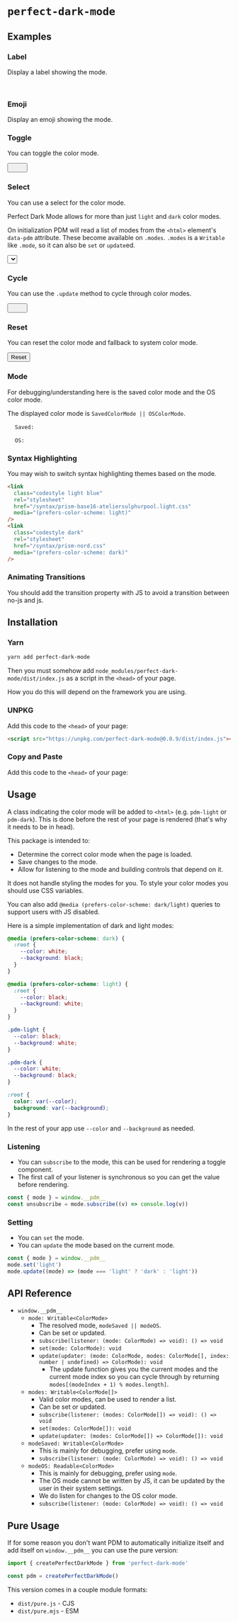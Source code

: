 # `perfect-dark-mode`

## Examples

### Label

Display a label showing the mode.

<span class="pdm-label" style="visibility: hidden;">Light</span>

<include lang="js" src="./components/label.js" />

### Emoji

Display an emoji showing the mode.

<i class="pdm-emoji emoji light" style="visibility: hidden;"></i>

<include lang="js" src="./components/emoji.js" />

### Toggle

You can toggle the color mode.

<button class="pdm-toggle min-w-1 rounded-sm focus:outline-none focus:shadow-outline">
  <i class="pdm-emoji emoji light" style="visibility: hidden;"></i>
  <span class="pdm-label ml-1" style="visibility: hidden;">Light</span>
</button>

<include lang="js" src="./components/toggle-button.js" />

### Select

You can use a select for the color mode.

Perfect Dark Mode allows for more than just `light` and `dark` color modes.

On initialization PDM will read a list of modes from the `<html>` element's `data-pdm` attribute.
These become available on `.modes`.
`.modes` is a `Writable` like `.mode`, so it can also be `set` or `update`ed.

<select class="pdm-select min-w-1 form-select bg-color text-background focus:outline-none focus:shadow-outline border-0 focus:border-0">
  Light
</select>

<include lang="js" src="./components/select.js" />

### Cycle

You can use the `.update` method to cycle through color modes.

<button class="pdm-cycle min-w-1 rounded-sm focus:outline-none focus:shadow-outline">
  <i class="pdm-emoji emoji light" style="visibility: hidden;"></i>
  <span class="pdm-label ml-1" style="visibility: hidden;">Light</span>
</button>

<include lang="js" src="./components/cycle-button.js" />

### Reset

You can reset the color mode and fallback to system color mode.

<button class="pdm-reset min-w-1 rounded-sm focus:outline-none focus:shadow-outline">
  Reset
</button>

<include lang="js" src="./components/reset-button.js" />

### Mode

For debugging/understanding here is the saved color mode and the OS color mode.

The displayed color mode is `SavedColorMode || OSColorMode`.

<pre>
  <code class="pdm-mode-saved">Saved:</code>
</pre>

<pre>
  <code class="pdm-mode-os">OS:</code>
</pre>

<include lang="js" src="./components/mode.js" />

### Syntax Highlighting

You may wish to switch syntax highlighting themes based on the mode.

```html
<link
  class="codestyle light blue"
  rel="stylesheet"
  href="/syntax/prism-base16-ateliersulphurpool.light.css"
  media="(prefers-color-scheme: light)"
/>
<link
  class="codestyle dark"
  rel="stylesheet"
  href="/syntax/prism-nord.css"
  media="(prefers-color-scheme: dark)"
/>
```

<include lang="js" src="./components/syntax-highlight.js" />

### Animating Transitions

You should add the transition property with JS to avoid a transition between no-js and js.

<include lang="js" src="./components/root.js" />

## Installation

### Yarn

```bash
yarn add perfect-dark-mode
```

Then you must somehow add `node_modules/perfect-dark-mode/dist/index.js` as a script in the `<head>` of your page.

How you do this will depend on the framework you are using.

### UNPKG

Add this code to the `<head>` of your page:

```html
<script src="https://unpkg.com/perfect-dark-mode@0.0.9/dist/index.js"></script>
```

### Copy and Paste

Add this code to the `<head>` of your page:

<copy src="./dist/perfect-dark-mode/dist/index.js" />

## Usage

A class indicating the color mode will be added to `<html>` (e.g. `pdm-light` or `pdm-dark`).
This is done before the rest of your page is rendered (that's why it needs to be in head).

This package is intended to:

- Determine the correct color mode when the page is loaded.
- Save changes to the mode.
- Allow for listening to the mode and building controls that depend on it.

It does not handle styling the modes for you.
To style your color modes you should use CSS variables.

You can also add `@media (prefers-color-scheme: dark/light)` queries to support users with JS disabled.

Here is a simple implementation of dark and light modes:

```css
@media (prefers-color-scheme: dark) {
  :root {
    --color: white;
    --background: black;
  }
}

@media (prefers-color-scheme: light) {
  :root {
    --color: black;
    --background: white;
  }
}

.pdm-light {
  --color: black;
  --background: white;
}

.pdm-dark {
  --color: white;
  --background: black;
}

:root {
  color: var(--color);
  background: var(--background);
}
```

In the rest of your app use `--color` and `--background` as needed.

### Listening

- You can `subscribe` to the mode, this can be used for rendering a toggle component.
- The first call of your listener is synchronous so you can get the value before rendering.

```js
const { mode } = window.__pdm__
const unsubscribe = mode.subscribe((v) => console.log(v))
```

### Setting

- You can `set` the mode.
- You can `update` the mode based on the current mode.

```js
const { mode } = window.__pdm__
mode.set('light')
mode.update((mode) => (mode === 'light' ? 'dark' : 'light'))
```

## API Reference

- `window.__pdm__`
  - `mode: Writable<ColorMode>`
    - The resolved mode, `modeSaved || modeOS`.
    - Can be set or updated.
    - `subscribe(listener: (mode: ColorMode) => void): () => void`
    - `set(mode: ColorMode): void`
    - `update(updater: (mode: ColorMode, modes: ColorMode[], index: number | undefined) => ColorMode): void`
      - The update function gives you the current modes and the current mode index so you can cycle
        through by returning `modes[(modeIndex + 1) % modes.length]`.
  - `modes: Writable<ColorMode[]>`
    - Valid color modes, can be used to render a list.
    - Can be set or updated.
    - `subscribe(listener: (modes: ColorMode[]) => void): () => void`
    - `set(modes: ColorMode[]): void`
    - `update(updater: (modes: ColorMode[]) => ColorMode[]): void`
  - `modeSaved: Writable<ColorMode>`
    - This is mainly for debugging, prefer using `mode`.
    - `subscribe(listener: (mode: ColorMode) => void): () => void`
  - `modeOS: Readable<ColorMode>`
    - This is mainly for debugging, prefer using `mode`.
    - The OS mode cannot be written by JS, it can
      be updated by the user in their system settings.
    - We do listen for changes to the OS color mode.
    - `subscribe(listener: (mode: ColorMode) => void): () => void`

## Pure Usage

If for some reason you don't want PDM to automatically initialize itself and add itself on `window.__pdm__` you can use the pure version:

```js
import { createPerfectDarkMode } from 'perfect-dark-mode'

const pdm = createPerfectDarkMode()
```

This version comes in a couple module formats:

- `dist/pure.js` - CJS
- `dist/pure.mjs` - ESM

<markdown src="../../packages/react-perfect-dark-mode/README.md" />

<markdown src="../../packages/gatsby-plugin-perfect-dark-mode/README.md" />

<markdown src="../../packages/next-plugin-perfect-dark-mode/README.md" />

<markdown src="../../packages/vue-perfect-dark-mode/README.md" />
